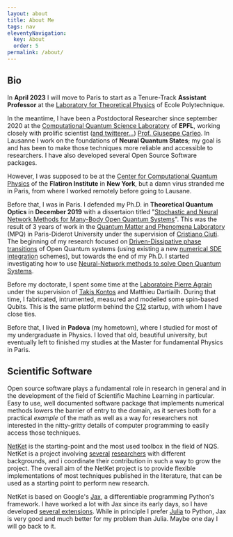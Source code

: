 ```yaml
---
layout: about
title: About Me
tags: nav
eleventyNavigation:
  key: About
  order: 5
permalink: /about/
---
```


## Bio

In **April 2023** I will move to Paris to start as a Tenure-Track **Assistant Professor** at the [Laboratory for Theoretical Physics](https://www.cpht.polytechnique.fr) of Ecole Polytechnique. 

In the meantime, I have been a Postdoctoral Researcher since september 2020 at the [Computational Quantum Science Laboratory](https://www.epfl.ch/labs/cqsl/) of **EPFL**, working closely with prolific scientist ([and twitterer...](https://twitter.com/gppcarleo)) [Prof. Giuseppe Carleo]([https://twitter.com/gppcarleo](https://scholar.google.com/citations?user=e9I38PEAAAAJ)). In Lausanne I work on the foundations of **Neural Quantum States**; my goal is and has been to make those techniques more reliable and accessible to researchers. I have also developed several Open Source Software packages.

However, I was supposed to be at the [Center for Computational Quantum Physics](https://www.simonsfoundation.org/flatiron/center-for-computational-quantum-physics/) of the **Flatiron Institute** in **New York**, but a damn virus stranded me in Paris, from where I worked remotely before going to Lausane.

Before that, I was in Paris. I defended my Ph.D. in **Theoretical Quantum Optics** in **December 2019** with a dissertaion titled "[Stochastic and Neural Network Methods for Many-Body Open Quantum Systems](https://hal.archives-ouvertes.fr/tel-03768673/)". This was the result of 3 years of work in the [Quantum Matter and Phenomena Laboratory](https://mpq.u-paris.fr/?lang=fr) (MPQ) in Paris-Diderot University under the supervision of [Cristiano Ciuti](https://mpq.u-paris.fr/CV-of-Cristiano-Ciuti?lang=en). 
The beginning of my research focused on [Driven-Dissipative phase transitions](https://arxiv.org/abs/1709.04238) of Open Quantum systems (using existing a new [numerical SDE integration](https://arxiv.org/abs/1812.08582) schemes), but towards the end of my Ph.D. I started investigating how to use [Neural-Network methods to solve Open Quantum Systems](https://arxiv.org/abs/1902.10104).

Before my doctorate, I spent some time at the [Laboratoire Pierre Agrain](https://www.lpens.ens.psl.eu) under the supervision of [Takis Kontos](https://www.lpens.ens.psl.eu/physique-mesoscopique/) and Matthieu Dartiailh. During that time, I fabricated, intrumented, measured and modelled some spin-based Qubits. This is the same platform behind the [C12](https://www.c12qe.com) startup, with whom I have close ties.

Before that, I lived in **Padova** (my hometown), where I studied for most of my undergraduate in Physics. I loved that old, beautiful university, but eventually left to finished my studies at the Master for fundamental Physics in Paris. 

## Scientific Software

Open source software plays a fundamental role in research in general and in the development of the field of Scientific Machine Learning in particular. Easy to use, well documented software package that implements numerical methods lowers the barrier of entry to the domain, as it serves both for a practical _example_ of the math as well as a way for researchers not interested in the nitty-gritty details of computer programming to easily access those techniques.

[NetKet](https://netket.readthedocs.io) is the starting-point and the most used toolbox in the field of NQS. NetKet is a project involving [several](https://www.sciencedirect.com/science/article/pii/S2352711019300974) [researchers](https://doi.org/10.21468/SciPostPhysCodeb.7) with different backgrounds, and i coordinate their contribution in such a way to grow the project. The overall aim of the NetKet project is to provide flexible implementations of most techniques published in the literature, that can be used as a starting point to perform new research.

NetKet is based on Google's [Jax](https://github.com/google/jax), a differentiable programming Python's framework. I have worked a lot with Jax since its early days, so I have developed [several extensions](https://mpi4jax.readthedocs.io/en/latest/). While in principle I prefer [Julia](https://www.julialang.org) to Python, Jax is very good and much better for my problem than Julia. Maybe one day I will go back to it.
